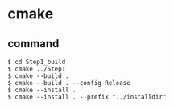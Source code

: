 # cmake

## command

```
$ cd Step1_build
$ cmake ../Step1
$ cmake --build .
$ cmake --build . --config Release
$ cmake --install .
$ cmake --install . --prefix "../installdir"
```
